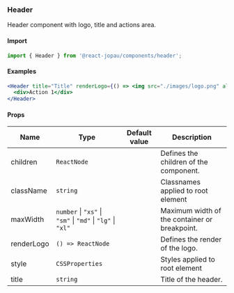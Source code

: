 ### Header

Header component with logo, title and actions area.

#### Import

```jsx
import { Header } from '@react-jopau/components/header';
```

#### Examples

```jsx
<Header title="Title" renderLogo={() => <img src="./images/logo.png" alt="Logo" />}>
  <div>Action 1</div>
</Header>
```

#### Props

| Name       | Type                                                       | Default value | Description                                   |
| ---------- | ---------------------------------------------------------- | ------------- | --------------------------------------------- |
| children   | `ReactNode`                                                |               | Defines the children of the component.        |
| className  | `string`                                                   |               | Classnames applied to root element            |
| maxWidth   | `number` \| `"xs"` \| `"sm"` \| `"md"` \| `"lg"` \| `"xl"` |               | Maximum width of the container or breakpoint. |
| renderLogo | `() => ReactNode`                                          |               | Defines the render of the logo.               |
| style      | `CSSProperties`                                            |               | Styles applied to root element                |
| title      | `string`                                                   |               | Title of the header.                          |

